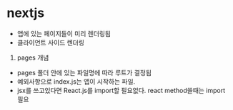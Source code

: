 # nextjs
 - 앱에 있는 페이지들이 미리 렌더링됨 
 - 클라이언트 사이드 렌더링

1. pages 개념
  - pages 폴더 안에 있는 파일명에 따라 루트가 결정됨 
  - 예외사항으로 index.js는 앱이 시작하는 파일. 
  - jsx를 쓰고있다면 React.js를 import할 필요없다. react method쓸때는 import 필요
